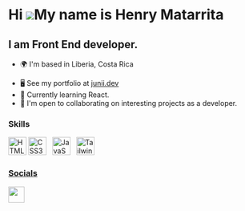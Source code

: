 Hi ![](https://user-images.githubusercontent.com/18350557/176309783-0785949b-9127-417c-8b55-ab5a4333674e.gif)My name is Henry Matarrita
========================================================================================================================================

I am Front End developer.
--------------------------

*   🌍  I'm based in Liberia, Costa Rica
<!-- *   🖥️  See my portfolio at <a target="_blank" rel="noreferrer" href='https://stefantopalovicdev.vercel.app/'>Portfolio</a> -->
*   🖥️  See my portfolio at <a target="_blank" rel="noreferrer" href='https://junii.netlify.app/'>junii.dev</a>
*   🧠  Currently learning React.
*   🤝  I'm open to collaborating on interesting projects as a developer.

### Skills

<p align="left">
<!--  HTML  -->
<a href="https://developer.mozilla.org/en-US/docs/Glossary/HTML5" target="_blank" rel="noreferrer"><img src="https://raw.githubusercontent.com/danielcranney/readme-generator/main/public/icons/skills/html5-colored.svg" width="36" height="36" alt="HTML5" /></a> 
<!--  CSS  -->
<a href="https://www.w3.org/TR/CSS/#css" target="_blank" rel="noreferrer"><img src="https://raw.githubusercontent.com/danielcranney/readme-generator/main/public/icons/skills/css3-colored.svg" width="36" height="36" alt="CSS3" /></a> &nbsp;
<!--  JavaScript  -->
 <a href="https://developer.mozilla.org/en-US/docs/Web/JavaScript" target="_blank" rel="noreferrer"><img src="https://raw.githubusercontent.com/danielcranney/readme-generator/main/public/icons/skills/javascript-colored.svg" width="36" height="36" alt="JavaScript" /></a> &nbsp;
<!--  React  -->
<!-- <a href="https://reactjs.org/" target="_blank" rel="noreferrer"><img src="https://raw.githubusercontent.com/danielcranney/readme-generator/main/public/icons/skills/react-colored.svg" width="36" height="36" alt="React" /></a> &nbsp; -->
<!--  Tailwind  -->
<a href="https://tailwindcss.com/" target="_blank" rel="noreferrer"><img src="https://raw.githubusercontent.com/danielcranney/readme-generator/main/public/icons/skills/tailwindcss-colored.svg" width="36" height="36" alt="TailwindCSS" / &nbsp;
</p>

### Socials

<p align="left"> <a href="https://www.instagram.com/_henry.jr/" target="_blank" rel="noreferrer"><img src="https://raw.githubusercontent.com/danielcranney/readme-generator/main/public/icons/socials/instagram.svg" width="32" height="32" /></a> </p>
